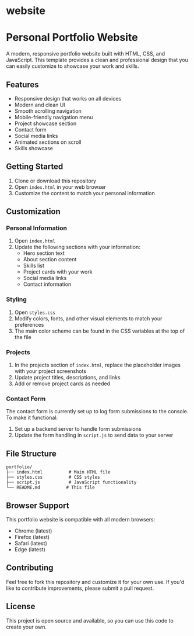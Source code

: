 # website
# Personal Portfolio Website

A modern, responsive portfolio website built with HTML, CSS, and JavaScript. This template provides a clean and professional design that you can easily customize to showcase your work and skills.

## Features

- Responsive design that works on all devices
- Modern and clean UI
- Smooth scrolling navigation
- Mobile-friendly navigation menu
- Project showcase section
- Contact form
- Social media links
- Animated sections on scroll
- Skills showcase

## Getting Started

1. Clone or download this repository
2. Open `index.html` in your web browser
3. Customize the content to match your personal information

## Customization

### Personal Information
1. Open `index.html`
2. Update the following sections with your information:
   - Hero section text
   - About section content
   - Skills list
   - Project cards with your work
   - Social media links
   - Contact information

### Styling
1. Open `styles.css`
2. Modify colors, fonts, and other visual elements to match your preferences
3. The main color scheme can be found in the CSS variables at the top of the file

### Projects
1. In the projects section of `index.html`, replace the placeholder images with your project screenshots
2. Update project titles, descriptions, and links
3. Add or remove project cards as needed

### Contact Form
The contact form is currently set up to log form submissions to the console. To make it functional:
1. Set up a backend server to handle form submissions
2. Update the form handling in `script.js` to send data to your server

## File Structure

```
portfolio/
├── index.html          # Main HTML file
├── styles.css          # CSS styles
├── script.js           # JavaScript functionality
└── README.md          # This file
```

## Browser Support

This portfolio website is compatible with all modern browsers:
- Chrome (latest)
- Firefox (latest)
- Safari (latest)
- Edge (latest)

## Contributing

Feel free to fork this repository and customize it for your own use. If you'd like to contribute improvements, please submit a pull request.

## License

This project is open source and available, so you can use this code to create your own. 
